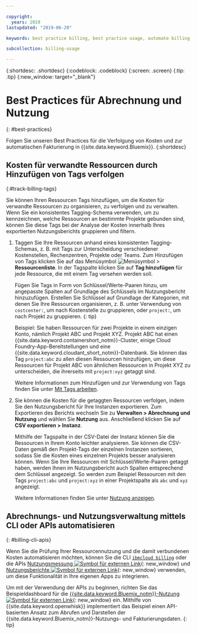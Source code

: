 ```yaml
---

copyright:
  years: 2019
lastupdated: "2019-06-20"

keywords: best practice billing, best practice usage, automate billing, track costs

subcollection: billing-usage

---
```


{:shortdesc: .shortdesc}
{:codeblock: .codeblock}
{:screen: .screen}
{:tip: .tip}
{:new_window: target="_blank"}


# Best Practices für Abrechnung und Nutzung
{: #best-practices}

Folgen Sie unseren Best Practices für die Verfolgung von Kosten und zur automatischen Fakturierung in {{site.data.keyword.Bluemix}}.
{:shortdesc}


## Kosten für verwandte Ressourcen durch Hinzufügen von Tags verfolgen
{:#track-billing-tags}

Sie können Ihren Ressourcen Tags hinzufügen, um die Kosten für verwandte Ressourcen zu organisieren, zu verfolgen und zu verwalten. Wenn Sie ein konsistentes Tagging-Schema verwenden, um zu kennzeichnen, welche Ressourcen an bestimmte Projekte gebunden sind, können Sie diese Tags bei der Analyse der Kosten innerhalb Ihres exportierten Nutzungsberichts gruppieren und filtern.

1. Taggen Sie Ihre Ressourcen anhand eines konsistenten Tagging-Schemas, z. B. mit Tags zur Unterscheidung verschiedener Kostenstellen, Rechenzentren, Projekte oder Teams. Zum Hinzufügen von Tags klicken Sie auf das Menüsymbol ![Menüsymbol](../icons/icon_hamburger.svg) > **Ressourcenliste**. In der Tagspalte klicken Sie auf **Tag hinzufügen** für jede Ressource, die mit einem Tag versehen werden soll.

   Fügen Sie Tags in Form von Schlüssel/Werte-Paaren hinzu, um angepasste Spalten auf Grundlage des Schlüssels im Nutzungsbericht hinzuzufügen. Erstellen Sie Schlüssel auf Grundlage der Kategorien, mit denen Sie Ihre Ressourcen organisieren, z. B. unter Verwendung von `costcenter:`, um nach Kostenstelle zu gruppieren, oder `project:`, um nach Projekt zu gruppieren.
   {: tip}

   Beispiel: Sie haben Ressourcen für zwei Projekte in einem einzigen Konto, nämlich Projekt ABC und Projekt XYZ. Projekt ABC hat einen {{site.data.keyword.containershort_notm}}-Cluster, einige Cloud Foundry-App-Bereitstellungen und eine {{site.data.keyword.cloudant_short_notm}}-Datenbank. Sie können das Tag `project:abc` zu allen diesen Ressourcen hinzufügen, um diese Ressourcen für Projekt ABC von ähnlichen Ressourcen in Projekt XYZ zu unterscheiden, die ihrerseits mit `project:xyz` getaggt sind.

   Weitere Informationen zum Hinzufügen und zur Verwendung von Tags finden Sie unter [Mit Tags arbeiten](/docs/resources?topic=resources-tag).

1. Sie können die Kosten für die getaggten Ressourcen verfolgen, indem Sie den Nutzungsbericht für Ihre Instanzen exportieren. Zum Exportieren des Berichts wechseln Sie zu **Verwalten > Abrechnung und Nutzung** und wählen Sie **Nutzung** aus. Anschließend klicken Sie auf **CSV exportieren > Instanz**.

   Mithilfe der Tagspalte in der CSV-Datei der Instanz können Sie die Ressourcen in Ihrem Konto leichter analysieren. Sie können die CSV-Daten gemäß den Projekt-Tags der einzelnen Instanzen sortieren, sodass Sie die Kosten eines einzelnen Projekts besser analysieren können. Wenn Sie Ihre Ressourcen mit Schlüssel/Werte-Paaren getaggt haben, werden Ihnen im Nutzungsbericht auch Spalten entsprechend dem Schlüssel angezeigt. So werden zum Beispiel Ressourcen mit den Tags `project:abc` und `project:xyz` in einer Projektspalte als `abc` und `xyz` angezeigt. 

   Weitere Informationen finden Sie unter [Nutzung anzeigen](/docs/billing-usage?topic=billing-usage-viewingusage).

## Abrechnungs- und Nutzungsverwaltung mittels CLI oder APIs automatisieren
{: #billing-cli-apis}

Wenn Sie die Prüfung Ihrer Ressourcennutzung und die damit verbundenen Kosten automatisieren möchten, können Sie die CLI [`ibmcloud billing`](/docs/cli?topic=cloud-cli-ibmcloud_billing) oder die APIs [Nutzungsmessung ![Symbol für externen Link](../icons/launch-glyph.svg)](https://{DomainName}/apidocs/usage-metering){: new_window} und [Nutzungsberichte ![Symbol für externen Link](../icons/launch-glyph.svg)](https://{DomainName}/apidocs/metering-reporting){: new_window} verwenden, um diese Funktionalität in Ihre eigenen Apps zu integrieren.

Um mit der Verwendung der APIs zu beginnen, richten Sie das Beispieldashboard für die [{{site.data.keyword.Bluemix_notm}}-Nutzung ![Symbol für externen Link](../icons/launch-glyph.svg)](https://github.com/IBM-Cloud/openwhisk-cloud-usage-sample){: new_window} ein. Mithilfe von {{site.data.keyword.openwhisk}} implementiert das Beispiel einen API-basierten Ansatz zum Abrufen und Darstellen der {{site.data.keyword.Bluemix_notm}}-Nutzungs- und Fakturierungsdaten.
{: tip}
